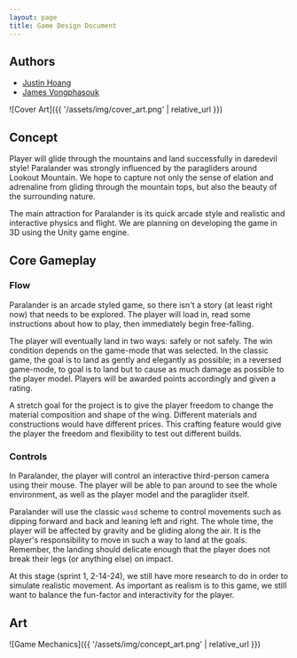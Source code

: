 ```yaml
---
layout: page
title: Game Design Document
---
```


## Authors

- [Justin Hoang](mailto:justinhoang@mines.edu)
- [James Vongphasouk](mailto:jvongphasouk@mines.edu)

<!-- 
  Silent Hill 2 Design Document
  https://drive.google.com/file/d/1nxvdXasP-HsRCt62cHK3wF_pIrJpYx5T/view  
-->

![Cover Art]({{ '/assets/img/cover_art.png' | relative_url }})

## Concept

Player will glide through the mountains and land successfully in daredevil
style! Paralander was strongly influenced by the paragliders around Lookout
Mountain. We hope to capture not only the sense of elation and adrenaline from
gliding through the mountain tops, but also the beauty of the surrounding
nature.

The main attraction for Paralander is its quick arcade style and realistic and
interactive physics and flight. We are planning on developing the game in 3D
using the Unity game engine.

## Core Gameplay

### Flow

Paralander is an arcade styled game, so there isn't a story (at least right now)
that needs to be explored. The player will load in, read some instructions about
how to play, then immediately begin free-falling.

The player will eventually land in two ways: safely or not safely. The win
condition depends on the game-mode that was selected. In the classic game, the
goal is to land as gently and elegantly as possible; in a reversed game-mode, to
goal is to land but to cause as much damage as possible to the player model.
Players will be awarded points accordingly and given a rating.

A stretch goal for the project is to give the player freedom to change the
material composition and shape of the wing. Different materials and
constructions would have different prices. This crafting feature would give the
player the freedom and flexibility to test out different builds.

### Controls

In Paralander, the player will control an interactive third-person camera using
their mouse. The player will be able to pan around to see the whole environment,
as well as the player model and the paraglider itself.

Paralander will use the classic `wasd` scheme to control movements such as
dipping forward and back and leaning left and right. The whole time, the player
will be affected by gravity and be gliding along the air. It is the player's
responsibility to move in such a way to land at the goals. Remember, the landing
should delicate enough that the player does not break their legs (or anything
else) on impact.

At this stage (sprint 1, 2-14-24), we still have more research to do in order to
simulate realistic movement. As important as realism is to this game, we still
want to balance the fun-factor and interactivity for the player.

## Art

![Game Mechanics]({{ '/assets/img/concept_art.png' | relative_url }})
